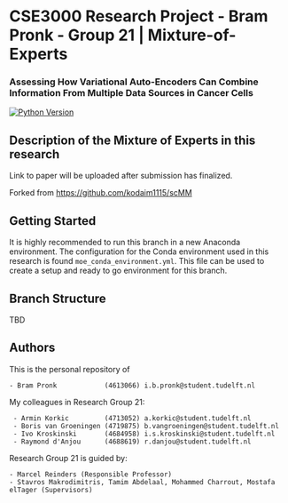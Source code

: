 # CSE3000 Research Project - Bram Pronk - Group 21 | Mixture-of-Experts
### Assessing How Variational Auto-Encoders Can Combine Information From Multiple Data Sources in Cancer Cells

[![Python Version](https://img.shields.io/static/v1.svg?label=minimal_python_version&message=3.8.8&color=blue)](https://www.python.org/downloads)

## Description of the Mixture of Experts in this research
Link to paper will be uploaded after submission has finalized.

Forked from https://github.com/kodaim1115/scMM

## Getting Started
<!---

This section should contain installation, testing, and running instructions for people who want to get started with the project. 

- These instructions should work on a clean system.
- These instructions should work without having to install an IDE.
- You can specify that the user should have a certain operating system.

--->
It is highly recommended to run this branch in a new Anaconda environment.
The configuration for the Conda environment used in this research is found ```moe_conda_environment.yml```.
This file can be used to create a setup and ready to go environment for this branch.
 
## Branch Structure
TBD

## Authors
This is the personal repository of

    - Bram Pronk            (4613066) i.b.pronk@student.tudelft.nl

My colleagues in Research Group 21:

     - Armin Korkic         (4713052) a.korkic@student.tudelft.nl
     - Boris van Groeningen (4719875) b.vangroeningen@student.tudelft.nl
     - Ivo Kroskinski       (4684958) i.s.kroskinski@student.tudelft.nl
     - Raymond d'Anjou      (4688619) r.danjou@student.tudelft.nl

Research Group 21 is guided by:
    
    - Marcel Reinders (Responsible Professor)
    - Stavros Makrodimitris, Tamim Abdelaal, Mohammed Charrout, Mostafa elTager (Supervisors)
